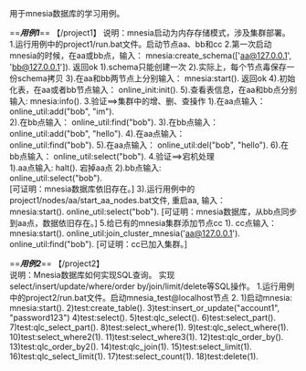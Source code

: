 用于mnesia数据库的学习用例。

==***用例1***== 【/project1】
说明：mnesia启动为内存存储模式，涉及集群部署。 
1.运行用例中的project1/run.bat文件。启动节点aa、bb和cc
2.第一次启动mnesia的时候，在aa或bb点，输入：
    mnesia:create_schema(['aa@127.0.0.1', 'bb@127.0.0.1']).
    返回ok
    1).schema只能创建一次
    2).实际上，每个节点毒保存一份schema拷贝
    3).在aa和bb两节点上分别输入：
        mnesia:start().
        返回ok
    4).初始化表，在aa或者bb节点输入：
        online_init:init().
    5).查看表信息，在aa和bb点分别输入:
        mnesia:info().
3.验证==>集群中的增、删、查操作
    1).在aa点输入：
        online_util:add("bob", "im").      
    2).在bb点输入：
        online_util:find("bob").
    3).在bb点输入：
        online_util:add("bob", "hello").
    4).在aa点输入：              
        online_util:find("bob").
    5).在aa点输入：
        online_util:del("bob", "hello").
    6).在bb点输入：
        online_util:select("bob").
4.验证==>宕机处理        
    1).aa点输入:
        halt(). 
        宕掉aa点
    2).bb点输入:    
        online_util:select("bob").        
       [可证明：mnesia数据库依旧存在。]
    3).运行用例中的project1/nodes/aa/start_aa_nodes.bat文件, 重启aa, 输入：       
        mnesia:start().
        online_util:select("bob").
       [可证明：mnesia数据库，从bb点同步到aa点，数据依旧存在。]
5.给已有的mnesia集群添加节点cc
	1).	cc点输入：
		mnesia:start().
		online_util:join_cluster_mnesia('aa@127.0.0.1').
		online_util:find("bob"). 
		[可证明：cc已加入集群。]

==***用例2***== 【/project2】      
说明：Mnesia数据库如何实现SQL查询。
    实现select/insert/update/where/order by/join/limit/delete等SQL操作。
1.运行用例中的project2/run.bat文件。启动mnesia_test@localhost节点
2. 1)启动mnesia:
        mnesia:start().
   2)test:create_table().
   3)test:insert_or_update("account1", "password123")
   4)test:select().
   5)test:qlc_select().
   6)test:select_part().
   7)test:qlc_select_part().
   8)test:select_where(1).
   9)test:qlc_select_where(1).
   10)test:select_where2(1).
   11)test:select_where3(1).
   12)test:qlc_order_by().
   13)test:qlc_order_by2().
   14)test:qlc_join(1).
   15)test:select_limit(1).
   16)test:qlc_select_limit(1).
   17)test:select_count(1).
   18)test:delete(1).